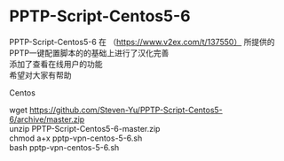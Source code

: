 # PPTP-Script-Centos5-6
PPTP-Script-Centos5-6
在 （https://www.v2ex.com/t/137550）
所提供的PPTP一键配置脚本的的基础上进行了汉化完善<br>
添加了查看在线用户的功能<br>
希望对大家有帮助

Centos

wget https://github.com/Steven-Yu/PPTP-Script-Centos5-6/archive/master.zip<br>
unzip PPTP-Script-Centos5-6-master.zip<br>
chmod a+x pptp-vpn-centos-5-6.sh <br>
bash pptp-vpn-centos-5-6.sh <br>
